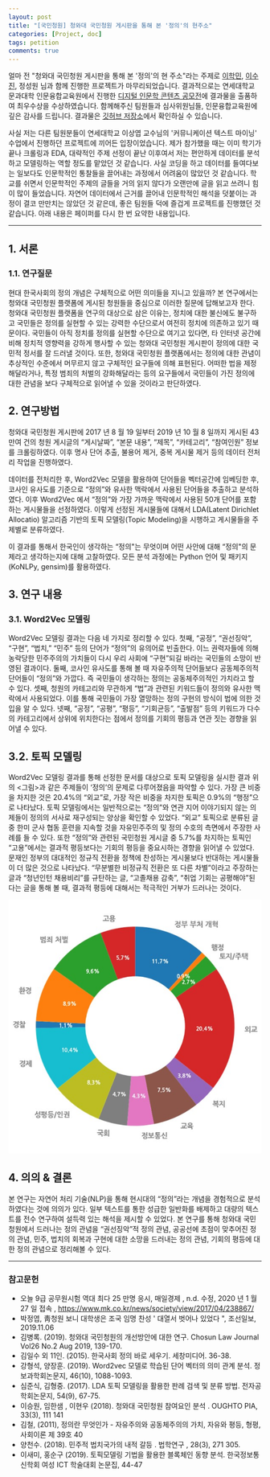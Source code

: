 ```yaml
---
layout: post
title: "[국민청원] 청와대 국민청원 게시판을 통해 본 '정의'의 현주소"
categories: [Project, doc]
tags: petition
comments: true
---
```



얼마 전 "청와대 국민청원 게시판을 통해 본 '정의'의 현 주소"라는 주제로 [이학민](https://github.com/lhmlhm1111), [이수진](https://github.com/soothingni), 정성원 님과 함께 진행한 프로젝트가 마무리되었습니다. 결과적으로는 연세대학교 문과대학 인문융합교육원에서 진행한 [디지털 인문학 콘텐츠 공모전](http://yabc.yonsei.ac.kr/%EB%94%94%EC%A7%80%ED%84%B8-%EC%9D%B8%EB%AC%B8%ED%95%99-%EC%BD%98%ED%85%90%EC%B8%A0-%EA%B3%B5%EB%AA%A8%EC%A0%84/)에 결과물을 출품하여 최우수상을 수상하였습니다. 함께해주신 팀원들과 심사위원님들, 인문융합교육원에 깊은 감사를 드립니다. 결과물은 [깃허브 저장소](https://github.com/soothingni/Digital_Cont)에서 확인하실 수 있습니다.

사실 저는 다른 팀원분들이 연세대학교 이상엽 교수님의 '커뮤니케이션 텍스트 마이닝' 수업에서 진행하던 프로젝트에 끼어든 입장이었습니다. 제가 참가했을 때는 이미 학기가 끝나 크롤링과 EDA, 대략적인 주제 선정이 끝난 이후여서 저는 편안하게 데이터를 분석하고 모델링하는 역할 정도를 맡았던 것 같습니다. 사실 코딩을 하고 데이터를 들여다보는 일보다도 인문학적인 통찰들을 끌어내는 과정에서 어려움이 많았던 것 같습니다. 학교를 쉬면서 인문학적인 주제의 글들을 거의 읽지 않다가 오랜만에 글을 읽고 쓰려니 힘이 많이 들었습니다. 자연어 데이터에서 근거를 끌어내 인문학적인 해석을 덧붙이는 과정이 결코 만만치는 않았던 것 같은데, 좋은 팀원들 덕에 즐겁게 프로젝트를 진행했던 것 같습니다. 아래 내용은 페이퍼를 다시 한 번 요약한 내용입니다.

---

## 1. 서론

### 1.1. 연구질문
 
현대 한국사회의 정의 개념은 구체적으로 어떤 의미들을 지니고 있을까? 본 연구에서는 청와대 국민청원 플랫폼에 게시된 청원들을 중심으로 이러한 질문에 답해보고자 한다. 청와대 국민청원 플랫폼을 연구의 대상으로 삼은 이유는, 정치에 대한 불신에도 불구하고 국민들은 정의를 실현할 수 있는 강력한 수단으로서 여전히 정치에 의존하고 있기 때문이다. 국민들이 아직 정치를 정의를 실현할 수단으로 여기고 있다면, 타 인터넷 공간에 비해 정치적 영향력을 강하게 행사할 수 있는 청와대 국민청원 게시판이 정의에 대한 국민적 정서를 잘 드러낼 것이다. 또한, 청와대 국민청원 플랫폼에서는 정의에 대한 관념이 추상적인 수준에서 머무르지 않고 구체적인 요구들에 의해 표현된다. 어떠한 법을 제정해달라거나, 특정 범죄의 처벌의 강화해달라는 등의 요구들에서 국민들이 가진 정의에 대한 관념을 보다 구체적으로 읽어낼 수 있을 것이라고 판단하였다.

## 2. 연구방법

청와대 국민청원 게시판에 2017 년 8 월 19 일부터 2019 년 10 월 8 일까지 게시된 43 만여 건의 청원 게시글의  “게시날짜”, “본문 내용”, “제목”, “카테고리”, “참여인원” 정보를 크롤링하였다. 이후 명사 단어 추출, 불용어 제거, 중복 게시물 제거 등의 데이터 전처리 작업을 진행하였다. 
 

데이터를 전처리한 후, Word2Vec 모델을 활용하여 단어들을 벡터공간에 임베딩한 후, 코사인 유사도를 기준으로 “정의”와 유사한 맥락에서 사용된 단어들을 추출하고 분석하였다. 이후 Word2Vec 에서 “정의”와 가장 가까운 맥락에서 사용된 50개 단어를 포함하는 게시물들을 선정하였다. 이렇게 선정된 게시물들에 대해서 LDA(Latent Dirichlet Allocatio) 알고리즘 기반의 토픽 모델링(Topic Modeling)을 시행하고 게시물들을 주제별로 분류하였다.
 
이 결과를 통해서 한국인이 생각하는 “정의"는 무엇이며 어떤 사안에 대해 “정의"의 문제라고 생각하는지에 대해 고찰하였다. 모든 분석 과정에는 Python 언어 및 패키지(KoNLPy, gensim)를 활용하였다.

## 3. 연구 내용

### 3.1. Word2Vec 모델링

 Word2Vec 모델링 결과는 다음 네 가지로 정리할 수 있다. 첫째, “공정”, “권선징악”, “구현”, “법치,” “민주” 등의 단어가 “정의”의 유의어로 빈출한다. 이느 권력자들에 의해 농락당한 민주주의의 가치들이 다시 우리 사회에 “구현”되길 바라는 국민들의 소망이 반영된 결과이다. 둘째, 코사인 유사도를 통해 볼 때 자유주의적 단어들보다 공동체주의적 단어들이 “정의”와 가깝다. 즉 국민들이 생각하는 정의는 공동체주의적인 가치라고 할 수 있다. 셋째, 청원의 카테고리와 무관하게 “법”과 관련된 키워드들이 정의와 유사한 맥락에서 사용되었다. 이를 통해 국민들이 가장 열망하는 정의 구현의 방식이 법에 의한 것입을 알 수 있다. 넷째, “공정”, “공평”, “평등”, “기회균등”, “출발점” 등의 키워드가 다수의 카테고리에서 상위에 위치한다는 점에서 정의를 기회의 평등과 연관 짓는 경향을 읽어낼 수 있다.

## 3.2. 토픽 모델링
 
 Word2Vec 모델링 결과를 통해 선정한 문서를 대상으로 토픽 모델링을 실시한 결과 위의 <그림>과 같은 주제들이 ‘정의’의 문제로 다루어졌음을 파악할 수 있다. 가장 큰 비중을 차지한 것은 20.4%의 “외교”로, 가장 작은 비중을 차지한 토픽은 0.9%의 “행정”으로 나타났다. 토픽 모델링에서는 일반적으로는 “정의”와 연관 지어 이야기되지 않는 의제들이 정의의 서사로 재구성되는 양상을 확인할 수 있었다. “외교” 토픽으로 분류된 글 중 한미 군사 협동 훈련을 지속할 것을 자유민주주의 및 정의 수호의 측면에서 주장한 사례를 들 수 있다. 또한 “정의”와 관련된 국민청원 게시글 중 5.7%를 차지하는 토픽인 “고용”에서는 결과적 평등보다는 기회의 평등을 중요시하는 경향을 읽어낼 수 있었다. 문재인 정부의 대대적인 정규직 전환을 정책에 찬성하는 게시물보다 반대하는 게시물들이 더 많은 것으로 나타났다. “무분별한 비정규직 전환은 또 다른 차별”이라고 주장하는 글과 “청년인턴 채용비리”를 규탄하는 글, “고졸채용 감축”, “취업 기회는 공평해야”된다는 글을 통해 볼 때, 결과적 평등에 대해서는 적극적인 거부가 드러나는 것이다.


![](/assets/img/docs/topics.jpg)

## 4. 의의 & 결론
 
 본 연구는 자연어 처리 기술(NLP)을 통해 현시대의 “정의”라는 개념을 경험적으로 분석하였다는 것에 의의가 있다. 일부 텍스트를 통한 성급한 일반화를 배제하고 대량의 텍스트를 전수 연구하여 설득력 있는 해석을 제시할 수 있었다. 본 연구를 통해 청와대 국민청원에서 드러나는 정의 관념을 “권선징악”적 정의 관념, 공공선에 초점이 맞추어진 정의 관념, 민주, 법치의 회복과 구현에 대한 소망을 드러내는 정의 관념, 기회의 평등에 대한 정의 관념으로 정리해볼 수 있다.	

---

### 참고문헌

- 오늘 9급 공무원시험 역대 최다 25 만명 응시, 매일경제 , n.d. 수정, 2020 년 1 월 27 일 접속 , https://www.mk.co.kr/news/society/view/2017/04/238867/
- 박정엽, 靑청원 보니 대학생은 조국 임명 찬성 ' 대열서 벗어나 있었다 ", 조선일보, 2019.11.06
- 김병록. (2019). 청와대 국민청원의 개선방안에 대한 연구. Chosun Law Journal Vol26 No.2 Aug 2019, 139-170.
- 김일수 외 11인. (2015). 한국사회 정의 바로 세우기. 세창미디어. 36-38.
- 강형석, 양장훈. (2019). Word2vec 모델로 학습된 단어 벡터의 의미 관계 분석. 정보과학회논문지, 46(10), 1088-1093.
- 심준식, 김형중. (2017). LDA 토픽 모델링을 활용한 판례 검색 및 분류 방법. 전자공학회논문지, 54(9), 67-75.
- 이승원, 임한샘 , 이현우 (2018). 청와대 국민청원 참여요인 분석 . OUGHTO PIA, 33(3), 111 141
- 김철, (2011), 정의란 무엇인가 - 자유주의와 공동체주의의 가치, 자유와 평등, 형평, 사회이론 제 39호 40
- 양천수. (2018). 민주적 법치국가의 내적 갈등 . 법학연구 , 28(3), 271 305.
- 이새미, 홍순구 (2019). 토픽모델링 기법을 활용한 블록체인 동향 분석. 한국정보통신학회 여성 ICT 학술대회 논문집, 44-47
